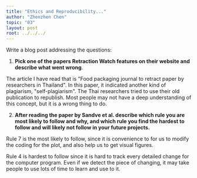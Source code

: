 ```yaml
---
title: "Ethics and Reproducibility..."
author: "Zhenzhen Chen"
topic: "03"
layout: post
root: ../../../
---
```





Write a blog post addressing the questions: 

1. **Pick one of the papers Retraction Watch features on their website and describe what went wrong**. 

The article I have read that is "Food packaging journal to retract paper by researchers in Thailand". In this paper, it indicated another kind of plagiarism, "self-plagiarism". The Thai researchers tried to use their old publication to republish. Most people may not have a deep understanding of this concept, but it is a wrong thing to do. 

2. **After reading the paper by Sandve et al. describe which rule you are most likely to follow and why, and which rule you find the hardest to follow and will likely not follow in your future projects.**

Rule 7 is the most likely to follow, since it is convenience to for us to modify the coding for the plot, and also help us to get visual figures. 

Rule 4 is hardest to follow since it is hard to track every detailed change for the computer program. Even if we detect the piece of changing, it may take people to use lots of time to learn and use to it. 

